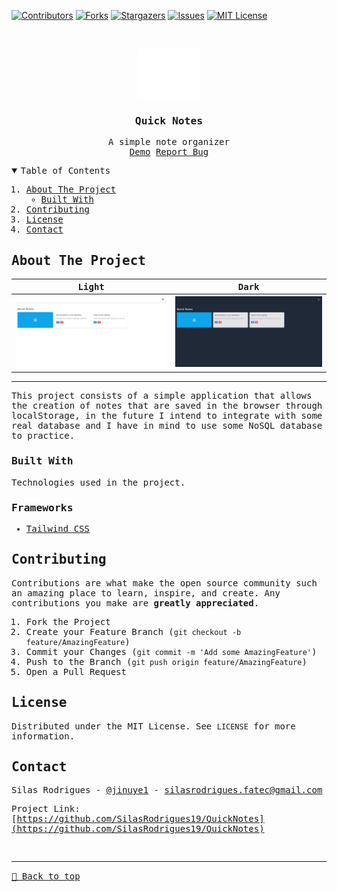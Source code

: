 [![Contributors][contributors-shield]][contributors-url]
[![Forks][forks-shield]][forks-url]
[![Stargazers][stars-shield]][stars-url]
[![Issues][issues-shield]][issues-url]
[![MIT License][license-shield]][license-url]

<!-- PROJECT LOGO -->
<br />
<samp>
<p align="center">
  <a href="https://github.com/SilasRodrigues19/QuickNotes">
    <img src="./logo.svg" alt="Logo" width="100" height="80">
  </a>

  <h3 align="center">Quick Notes</h3>

  <p align="center">
    A simple note organizer
    <br />
    <a href="[https://quick-notes-one.vercel.app/]">Demo</a>
    <a href="https://github.com/SilasRodrigues19/QuickNotes/issues">Report Bug</a>
  </p>
</p>

<!-- TABLE OF CONTENTS -->
<details open="open">
  <summary>Table of Contents</summary>
  <ol>
    <li>
      <a href="#about-the-project">About The Project</a>
      <ul>
        <li><a href="#built-with">Built With</a></li>
      </ul>
    </li>
    <li><a href="#contributing">Contributing</a></li>
    <li><a href="#license">License</a></li>
    <li><a href="#contact">Contact</a></li>
  </ol>
</details>

<!-- ABOUT THE PROJECT -->

## About The Project

| Light | Dark |
| -------- | -------- |
| [![Preview][product-screenshot]][project-link] | [![Preview][product-screenshot2]][project-link] |

<hr>

This project consists of a simple application that allows the creation of notes that are saved in the browser through localStorage, in the future I intend to integrate with some real database and I have in mind to use some NoSQL database to practice.

### Built With

Technologies used in the project.

### Frameworks

- [Tailwind CSS](https://tailwindcss.com)

<!-- CONTRIBUTING -->

## Contributing

Contributions are what make the open source community such an amazing place to learn, inspire, and create. Any contributions you make are **greatly appreciated**.

1. Fork the Project
2. Create your Feature Branch (`git checkout -b feature/AmazingFeature`)
3. Commit your Changes (`git commit -m 'Add some AmazingFeature'`)
4. Push to the Branch (`git push origin feature/AmazingFeature`)
5. Open a Pull Request

<!-- LICENSE -->

## License

Distributed under the MIT License. See `LICENSE` for more information.

<!-- CONTACT -->

## Contact

Silas Rodrigues - [@jinuye1](https://twitter.com/jinuye1) - silasrodrigues.fatec@gmail.com

Project Link: [https://github.com/SilasRodrigues19/QuickNotes](https://github.com/SilasRodrigues19/QuickNotes) <br>

<!-- MARKDOWN LINKS & IMAGES -->
<!-- https://www.markdownguide.org/basic-syntax/#reference-style-links -->

[contributors-shield]: https://img.shields.io/github/contributors/SilasRodrigues19/QuickNotes.svg?style=for-the-badge
[contributors-url]: https://github.com/SilasRodrigues19/QuickNotes/graphs/contributors
[forks-shield]: https://img.shields.io/github/forks/SilasRodrigues19/QuickNotes.svg?style=for-the-badge
[forks-url]: https://github.com/SilasRodrigues19/QuickNotes/network/members
[stars-shield]: https://img.shields.io/github/stars/SilasRodrigues19/QuickNotes.svg?style=for-the-badge
[stars-url]: https://github.com/SilasRodrigues19/QuickNotes/stargazers
[issues-shield]: https://img.shields.io/github/issues/SilasRodrigues19/QuickNotes.svg?style=for-the-badge
[issues-url]: https://github.com/SilasRodrigues19/QuickNotes/issues
[license-shield]: https://img.shields.io/github/license/SilasRodrigues19/QuickNotes.svg?style=for-the-badge
[license-url]: https://github.com/SilasRodrigues19/QuickNotes/blob/master/LICENSE
[license-url]: https://github.com/SilasRodrigues19/QuickNotes/blob/master/LICENSE.txt
[product-screenshot]: ./assets/img/screenshots/light-color-scheme.png
[product-screenshot2]: ./assets/img/screenshots/dark-color-scheme.png
[project-link]: https://quick-notes-one.vercel.app/

<br><hr>
[🔼 Back to top](#Quick-Notes)